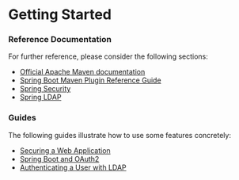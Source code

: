 # Getting Started

### Reference Documentation
For further reference, please consider the following sections:

* [Official Apache Maven documentation](https://maven.apache.org/guides/index.html)
* [Spring Boot Maven Plugin Reference Guide](https://docs.spring.io/spring-boot/docs/2.2.1.RELEASE/maven-plugin/)
* [Spring Security](https://docs.spring.io/spring-boot/docs/2.2.1.RELEASE/reference/htmlsingle/#boot-features-security)
* [Spring LDAP](https://docs.spring.io/spring-boot/docs/2.2.1.RELEASE/reference/htmlsingle/#boot-features-ldap)

### Guides
The following guides illustrate how to use some features concretely:

* [Securing a Web Application](https://spring.io/guides/gs/securing-web/)
* [Spring Boot and OAuth2](https://spring.io/guides/tutorials/spring-boot-oauth2/)
* [Authenticating a User with LDAP](https://spring.io/guides/gs/authenticating-ldap/)

